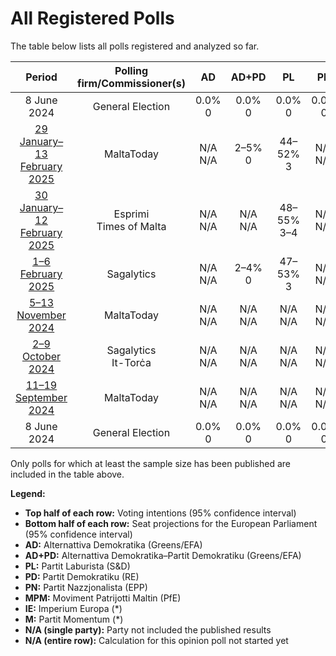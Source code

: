 # All Registered Polls

The table below lists all polls registered and analyzed so far.

| Period     | Polling firm/Commissioner(s) | AD | AD+PD | PL | PD | PN | MPM | IE | M |
|:----------:|:----------------------------:|:--:|:--:|:--:|:--:|:--:|:--:|:--:|:--:|
| 8 June 2024 | General Election | 0.0% <br> 0 | 0.0% <br> 0 | 0.0% <br> 0 | 0.0% <br> 0 | 0.0% <br> 0 | 0.0% <br> 0 | 0.0% <br> 0 | 0.0% <br> 0 |
| [29 January–13 February 2025](2025-02-13-MaltaToday.html) | MaltaToday | N/A <br> N/A | 2–5% <br> 0 | 44–52% <br> 3 | N/A <br> N/A | 40–48% <br> 3 | N/A <br> N/A | N/A <br> N/A | 3–6% <br> 0 |
| [30 January–12 February 2025](2025-02-12-Esprimi.html) | Esprimi <br> Times of Malta | N/A <br> N/A | N/A <br> N/A | 48–55% <br> 3–4 | N/A <br> N/A | 41–49% <br> 2–3 | N/A <br> N/A | N/A <br> N/A | N/A <br> N/A |
| [1–6 February 2025](2025-02-06-Sagalytics.html) | Sagalytics | N/A <br> N/A | 2–4% <br> 0 | 47–53% <br> 3 | N/A <br> N/A | 41–47% <br> 3 | N/A <br> N/A | N/A <br> N/A | N/A <br> N/A |
| [5–13 November 2024](2024-11-13-MaltaToday.html) | MaltaToday | N/A <br> N/A | N/A <br> N/A | N/A <br> N/A | N/A <br> N/A | N/A <br> N/A | N/A <br> N/A | N/A <br> N/A | N/A <br> N/A |
| [2–9 October 2024](2024-10-09-Sagalytics.html) | Sagalytics <br> It-Torċa | N/A <br> N/A | N/A <br> N/A | N/A <br> N/A | N/A <br> N/A | N/A <br> N/A | N/A <br> N/A | N/A <br> N/A | N/A <br> N/A |
| [11–19 September 2024](2024-09-19-MaltaToday.html) | MaltaToday | N/A <br> N/A | N/A <br> N/A | N/A <br> N/A | N/A <br> N/A | N/A <br> N/A | N/A <br> N/A | N/A <br> N/A | N/A <br> N/A |
| 8 June 2024 | General Election | 0.0% <br> 0 | 0.0% <br> 0 | 0.0% <br> 0 | 0.0% <br> 0 | 0.0% <br> 0 | 0.0% <br> 0 | 0.0% <br> 0 | 0.0% <br> 0 |

Only polls for which at least the sample size has been published are included in the table above.

**Legend:**
+ **Top half of each row:** Voting intentions (95% confidence interval)
+ **Bottom half of each row:** Seat projections for the European Parliament (95% confidence interval)
+ **AD:** Alternattiva Demokratika (Greens/EFA)
+ **AD+PD:** Alternattiva Demokratika–Partit Demokratiku (Greens/EFA)
+ **PL:** Partit Laburista (S&D)
+ **PD:** Partit Demokratiku (RE)
+ **PN:** Partit Nazzjonalista (EPP)
+ **MPM:** Moviment Patrijotti Maltin (PfE)
+ **IE:** Imperium Europa (*)
+ **M:** Partit Momentum (*)
+ **N/A (single party):** Party not included the published results
+ **N/A (entire row):** Calculation for this opinion poll not started yet

